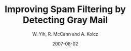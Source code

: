 ---
title: "Improving Spam Filtering by Detecting Gray Mail"
collection: publications
permalink: /publication/2007-08-02-0021
date: 2007-08-02
author: 'W. Yih, R. McCann and A. Kolcz'
venue: 'CEAS-2007'
---